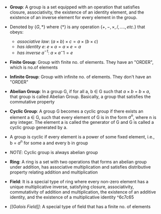 - **Group**: A group is a set equipped with an operation that satisfies closure, associativity, the existence of an identity element, and the existence of an inverse element for every element in the group.
- Denoted by $\{G, *\}$ where $\{*\}$ is any operation $\{+, -, \times, /, ...., etc.\}$ that obeys:
	- *associative law*: $(a \times b) \times c = a \times (b \times c)$
	- *has identity e*: $e \times a = a \times e = a$
	- *has inverse $a^{-1}$*: $a \times a{^-1} = e$
- **Finite Group**: Group with finite no. of elements. They have an "ORDER", which is no.of elements
- **Infinite Group**: Group with infinite no. of elements. They don't have an "ORDER"
- **Abelian Group**: In a group G, if for all a, b $\in$ G such that $a \times b$ = $b \times a$, that group is called Abelian Group. Basically, a group that satisfies the commutative property
- **Cyclic Group**: A group G becomes a cyclic group if there exists an element a $\in$ G, such that every element of G is in the form $a^n$, where n is any integer. The element a is called the generator of G and G is called a cyclic group generated by a.
- A group is cyclic if every element is a power of some fixed element, i.e., b = $a^n$ for some a and every b in group
- *NOTE*: Cyclic group is always abelian group

- **Ring**: A ring is a set with two operations that forms an abelian group under addition, has associative multiplication and satisfies distributive property relating addition and multiplication

- **Field**: It is a special type of ring where every non-zero element has a unique multiplicative inverse, satisfying closure, associativity, commutativity of addition and multiplication, the existence of an additive identity, and the existence of a multiplicative identity ^6c7c65
- *[[Galois Field]]*: A special type of field that has a finite no. of elements
